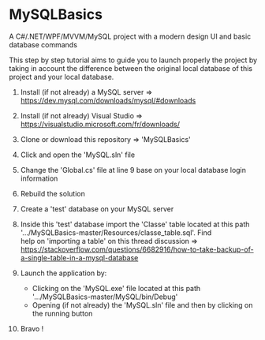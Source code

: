 # MySQLBasics
A C#/.NET/WPF/MVVM/MySQL project with a modern design UI and basic database commands

This step by step tutorial aims to guide you to launch properly the project by taking in account the difference between the original local database of this project and your local database.

1) Install (if not already) a MySQL server => https://dev.mysql.com/downloads/mysql/#downloads

2) Install (if not already) Visual Studio => https://visualstudio.microsoft.com/fr/downloads/

3) Clone or download this repository => 'MySQLBasics' 

4) Click and open the 'MySQL.sln' file

5) Change the 'Global.cs' file at line 9 base on your local database login information  

6) Rebuild the solution 

7) Create a 'test' database on your MySQL server 

8) Inside this 'test' database import the 'Classe' table located at this path '.../MySQLBasics-master/Resources/classe_table.sql'. Find   
   help on 'importing a table' on this thread discussion 
   => https://stackoverflow.com/questions/6682916/how-to-take-backup-of-a-single-table-in-a-mysql-database 
   
9) Launch the application by:
   - Clicking on the 'MySQL.exe' file located at this path '.../MySQLBasics-master/MySQL/bin/Debug' 
   - Opening (if not already) the 'MySQL.sln' file and then by clicking on the running button
   
10) Bravo !
